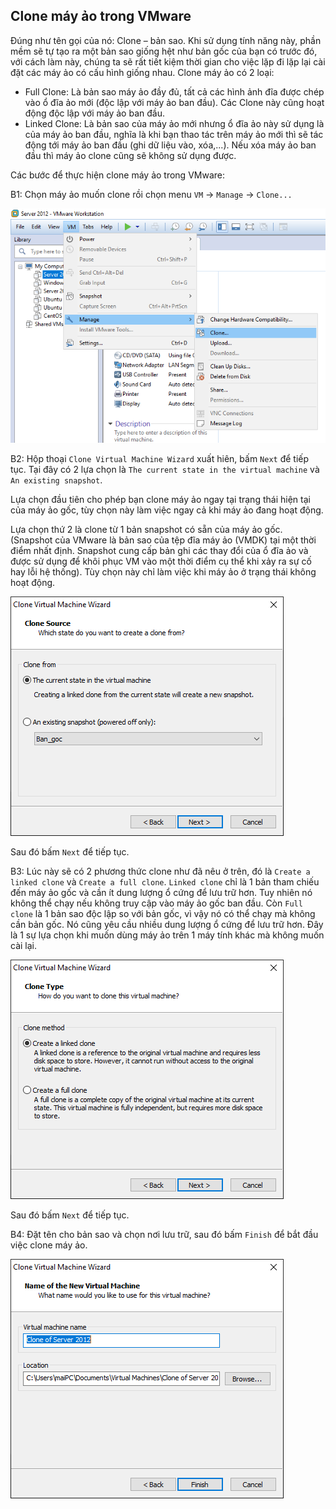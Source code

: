## Clone máy ảo trong VMware

Đúng như tên gọi của nó: Clone – bản sao. Khi sử dụng tính năng này, phần mềm sẽ tự tạo ra một bản sao giống hệt như bản gốc của bạn có trước đó, với cách làm này, chúng ta sẽ rất tiết kiệm thời gian cho việc lặp đi lặp lại cài đặt các máy ảo có cấu hình giống nhau. Clone máy ảo có 2 loại:

- Full Clone: Là bản sao máy ảo đầy đủ, tất cả các hình ảnh đĩa được chép vào ổ đĩa ảo mới (độc lập với máy ảo ban đầu). Các Clone này cũng hoạt động độc lập với máy ảo ban đầu.
- Linked Clone: Là bản sao của máy ảo mới nhưng ổ đĩa ảo này sử dụng là của máy ảo ban đầu, nghĩa là khi bạn thao tác trên máy ảo mới thì sẽ tác động tới máy ảo ban đầu (ghi dữ liệu vào, xóa,...). Nếu xóa máy ảo ban đầu thì máy ảo clone cũng sẽ không sử dụng được.

Các bước để thực hiện clone máy ảo trong VMware:

B1: Chọn máy ảo muốn clone rồi chọn menu `VM` -> `Manage` -> `Clone...`

<img src="img/26.png">

B2: Hộp thoại `Clone Virtual Machine Wizard` xuất hiên, bấm `Next` để tiếp tục. Tại đây có 2 lựa chọn là `The current state in the virtual machine` và `An existing snapshot`.
	
Lựa chọn đầu tiên cho phép bạn clone máy ảo ngay tại trạng thái hiện tại của máy ảo gốc, tùy chọn này làm việc ngay cả khi máy ảo đang hoạt động.
	
Lựa chọn thứ 2 là clone từ 1 bản snapshot có sẵn của máy ảo gốc. (Snapshot của VMware là bản sao của tệp đĩa máy ảo (VMDK) tại một thời điểm nhất định. Snapshot cung cấp bản ghi các thay đổi của ổ đĩa ảo và được sử dụng để khôi phục VM vào một thời điểm cụ thể khi xảy ra sự cố hay lỗi hệ thống). Tùy chọn này chỉ làm việc khi máy ảo ở trạng thái không hoạt động.

<img src="img/27.PNG">

Sau đó bấm `Next` để tiếp tục.

B3: Lúc này sẽ có 2 phương thức clone như đã nêu ở trên, đó là `Create a linked clone` và `Create a full clone`. `Linked clone` chỉ là 1 bản tham chiếu đến máy ảo gốc và cần ít dung lượng ổ cứng để lưu trữ hơn. Tuy nhiên nó không thể chạy nếu không truy cập vào máy ảo gốc ban đầu. Còn `Full clone` là 1 bản sao độc lập so với bản gốc, vì vậy nó có thể chạy mà không cần bản gốc. Nó cũng yêu cầu nhiều dung lượng ổ cứng để lưu trữ hơn. Đây là 1 sự lựa chọn khi muốn dùng máy ảo trên 1 máy tính khác mà không muốn cài lại.

<img src="img/28.PNG">

Sau đó bấm `Next` để tiếp tục.

B4: Đặt tên cho bản sao và chọn nơi lưu trữ, sau đó bấm `Finish` để bắt đầu việc clone máy ảo.

<img src="img/29.PNG">